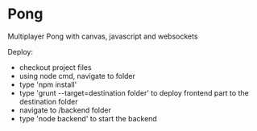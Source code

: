 Pong
====

Multiplayer Pong with canvas, javascript and websockets

Deploy:
 - checkout project files
 - using node cmd, navigate to folder
 - type 'npm install'
 - type 'grunt  --target=destination folder' to deploy frontend part to the destination folder
 - navigate to /backend folder
 - type 'node backend' to start the backend
